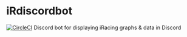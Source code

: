 # iRdiscordbot
[![CircleCI](https://circleci.com/gh/JamesClonk/iRdiscordbot.svg?style=svg)](https://circleci.com/gh/JamesClonk/iRdiscordbot)
Discord bot for displaying iRacing graphs &amp; data in Discord
